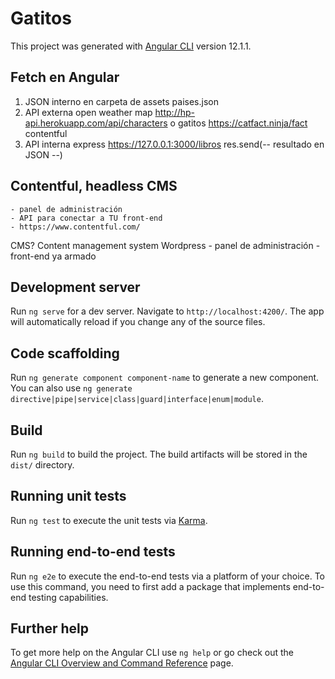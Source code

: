 # Gatitos

This project was generated with [Angular CLI](https://github.com/angular/angular-cli) version 12.1.1.

## Fetch en Angular

1. JSON interno en carpeta de assets
    paises.json
2. API externa
    open weather map
    http://hp-api.herokuapp.com/api/characters
    o gatitos
    https://catfact.ninja/fact
    contentful
3. API interna
    express
    https://127.0.0.1:3000/libros
    res.send(-- resultado en JSON --)

## Contentful, headless CMS

    - panel de administración
    - API para conectar a TU front-end
    - https://www.contentful.com/

CMS? Content management system
Wordpress
    - panel de administración
    - front-end ya armado

## Development server

Run `ng serve` for a dev server. Navigate to `http://localhost:4200/`. The app will automatically reload if you change any of the source files.

## Code scaffolding

Run `ng generate component component-name` to generate a new component. You can also use `ng generate directive|pipe|service|class|guard|interface|enum|module`.

## Build

Run `ng build` to build the project. The build artifacts will be stored in the `dist/` directory.

## Running unit tests

Run `ng test` to execute the unit tests via [Karma](https://karma-runner.github.io).

## Running end-to-end tests

Run `ng e2e` to execute the end-to-end tests via a platform of your choice. To use this command, you need to first add a package that implements end-to-end testing capabilities.

## Further help

To get more help on the Angular CLI use `ng help` or go check out the [Angular CLI Overview and Command Reference](https://angular.io/cli) page.
